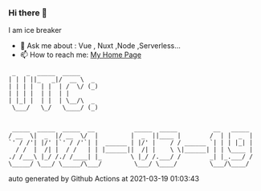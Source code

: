 ### Hi there 👋

I am ice breaker

- 💬 Ask me about : Vue , Nuxt ,Node ,Serverless...
- 📫 How to reach me: [My Home Page](https://icebreaker.top/)

```
 _   _  _____  _____     
| | | ||_   _|/  __ \  _ 
| | | |  | |  | /  \/ (_)
| | | |  | |  | |        
| |_| |  | |  | \__/\  _ 
 \___/   \_/   \____/ (_)
                         
                         
 _____  _____  _____  __           _____  _____          __   _____ 
/ __  \|  _  |/ __  \/  |         |  _  ||____ |        /  | |  _  |
`' / /'| |/' |`' / /'`| |  ______ | |/' |    / / ______ `| | | |_| |
  / /  |  /| |  / /   | | |______||  /| |    \ \|______| | | \____ |
./ /___\ |_/ /./ /____| |_        \ |_/ /.___/ /        _| |_.___/ /
\_____/ \___/ \_____/\___/         \___/ \____/         \___/\____/
```

auto generated by Github Actions at 2021-03-19 01:03:43
